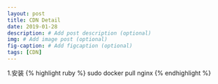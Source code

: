 ```yaml
---
layout: post
title: CDN Detail
date: 2019-01-28
description: # Add post description (optional)
img: # Add image post (optional)
fig-caption: # Add figcaption (optional)
tags: [CDN]
---
```


1.安装
{% highlight ruby %}
sudo docker pull nginx
{% endhighlight %} 
